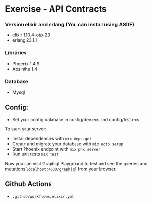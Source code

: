 # Exercise - API Contracts

### Version elixir and erlang (You can install using ASDF)
* elixir 1.10.4-otp-23
* erlang 23.1.1



### Libraries
* Phoenix 1.4.9
* Absinthe 1.4

### Database
* Mysql
## Config:
* Set your config database in config/dev.exs and config/test.exs


To start your server:

  * Install dependencies with `mix deps.get`
  * Create and migrate your database with `mix ecto.setup`
  * Start Phoenix endpoint with `mix phx.server`
  * Run unit tests `mix test`

Now you can visit Graphiql Playground to test and see the queries and mutations [`localhost:4000/graphiql`](http://localhost:4000/graphiql) from your browser.


## Github Actions 
* `.github/workflows/elixir.yml`
